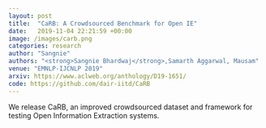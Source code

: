 ```yaml
---
layout: post
title:  "CaRB: A Crowdsourced Benchmark for Open IE"
date:   2019-11-04 22:21:59 +00:00
image: /images/carb.png
categories: research
author: "Sangnie"
authors: "<strong>Sangnie Bhardwaj</strong>,Samarth Aggarwal, Mausam"
venue: "EMNLP-IJCNLP 2019"
arxiv: https://www.aclweb.org/anthology/D19-1651/
code: https://github.com/dair-iitd/CaRB
---
```

We release CaRB, an improved crowdsourced dataset and framework for testing Open Information Extraction systems.
